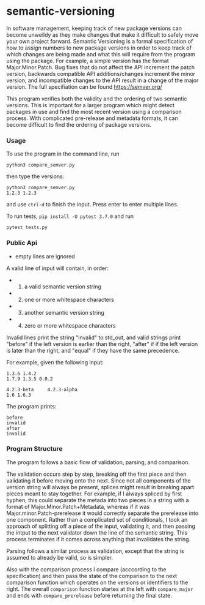 # semantic-versioning

In software management, keeping track of new package versions can become unweildy as they make changes that make it difficult
to safely move your own project forward. Semantic Versioning is a formal specification of how to assign numbers to new package
versions in order to keep track of which changes are being made and what this will require from the program using the package.
For example, a simple version has the format Major.Minor.Patch. Bug fixes that do not affect the API increment the patch version,
backwards compatible API additions/changes increment the minor version, and incompatible changes to the API result in a change
of the major version. The full specifiation can be found https://semver.org/

This program verifies both the validity and the ordering of two semantic versions. This is important for a larger program 
which might detect packages in use and find the most recent version using a comparison process. With complicated pre-release 
and metadata formats, it can become difficult to find the ordering of package versions.

### Usage

To use the program in the command line, run
```
python3 compare_semver.py
```
then type the versions:
```
python3 compare_semver.py
1.2.3 1.2.3
```
and use `ctrl-d` to finish the input. Press enter to enter multiple lines.

To run tests, `pip install -U pytest 3.7.0` and run 
```
pytest tests.py
```
### Public Api

- empty lines are ignored

A valid line of input will contain, in order:
- 1) a valid semantic version string
- 2) one or more whitespace characters
- 3) another semantic version string
- 4) zero or more whitespace characters

Invalid lines print the string "invalid" to std_out, and valid strings print "before" if the left version is earlier than the right, "after" if if the left version is later than the right, and "equal" if they have the same precedence.

For example, given the following input:
```
1.3.6 1.4.2
1.7.9 1.3.5 0.0.2

4.2.3-beta     4.2.3-alpha
1.6 1.6.3
```
The program prints:
```
before
invalid
after
invalid
```

### Program Structure

The program follows a basic flow of validation, parsing, and comparison.

The validation occurs step by step, breaking off the first piece and then validating it before moving onto the next. Since not all components of the version string will always be present, splices might result in breaking apart pieces meant to stay together. For example, if I always spliced by first hyphen, this could separate the metada into two pieces in a string with a format of Major.Minor.Patch+Metadata, whereas if it was Major.minor.Patch-prerelease it would correctly separate the prerelease into one component. Rather than a complicated set of conditionals, I took an approach of splitting off a piece of the input, validating it, and then passing the intput to the next validator down the line of the semantic string. This process terminates if it comes across anything that invalidates the string.

Parsing follows a similar process as validation, except that the string is assumed to already be valid, so is simpler.

Also with the comparison process I compare (acccording to the specification) and then pass the state of the comparison to the next comparison function which operates on the versions or identifiers to the right. The overall `comparison` function startes at the left with `compare_major` and ends with `compare_prerelease` before returning the final state.
